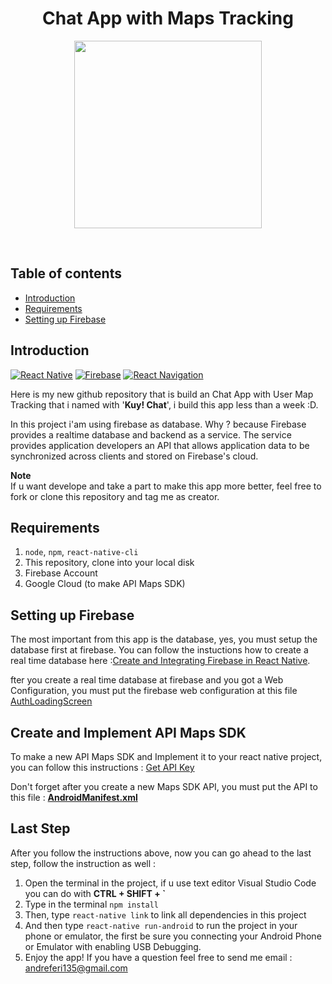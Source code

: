 <h1 align="center">Chat App with Maps Tracking</h1>

<p align="center">
  <img src="https://cdn-images-1.medium.com/max/2400/1*iTAHnz8gq1UkwTa_1sGYdw.png" height=300 />
</p>

<br>

## Table of contents
* [Introduction](#introduction)
* [Requirements](#requirements)
* [Setting up Firebase](#setting-up-firebase)

## Introduction
[![React Native](https://img.shields.io/badge/React%20Native-0.59-blue.svg?style=rounded-square)](https://facebook.github.io/react-native/)
[![Firebase](https://img.shields.io/badge/Firebase-orange.svg?style=rounded-square)](https://console.firebase.google.com)
[![React Navigation](https://img.shields.io/badge/React%20Navigation-^3.11-purple.svg?style=rounded-square)](https://reactnavigation.org)
<br>

Here is my new github repository that is build an Chat App with User Map Tracking that i named with '**Kuy! Chat**', i build this app less than a week :D.

In this project i'am using firebase as database. Why ? because Firebase provides a realtime database and backend as a service. The service provides application developers an API that allows application data to be synchronized across clients and stored on Firebase's cloud.

**Note**<br>
If u want develope and take a part to make this app more better, feel free to fork or clone this repository and tag me as creator.

## Requirements
1. `node`, `npm`, `react-native-cli`
1. This repository, clone into your local disk
2. Firebase Account
3. Google Cloud (to make API Maps SDK)

## Setting up Firebase

The most important from this app is the database, yes, you must setup the database first at firebase. You can follow the instuctions how to create a real time database here :[Create and Integrating Firebase in React Native](https://www.metizsoft.com/blog/real-time-firebase-integration-with-react-native).

fter you create a real time database at firebase and you got a Web Configuration, you must put the firebase web configuration at this file [AuthLoadingScreen](https://github.com/andreferi3/ChatApp-ReactNative/blob/master/src/screens/AuthLoadingScreen.js)

## Create and Implement API Maps SDK

To make a new API Maps SDK and Implement it to your react native project, you can follow this instructions : [Get API Key](https://developers.google.com/maps/documentation/android-sdk/get-api-key)

Don't forget after you create a new Maps SDK API, you must put the API to this file : **[AndroidManifest.xml](https://github.com/andreferi3/ChatApp-ReactNative/blob/master/android/app/src/main/AndroidManifest.xml)**

## Last Step

After you follow the instructions above, now you can go ahead to the last step, follow the instruction as well :
1. Open the terminal in the project, if u use text editor Visual Studio Code you can do with **CTRL + SHIFT + `**
2. Type in the terminal `npm install`
3. Then, type `react-native link` to link all dependencies in this project
4. And then type `react-native run-android` to run the project in your phone or emulator, the first be sure you connecting your Android Phone or Emulator with enabling USB Debugging.
5. Enjoy the app! If you have a question feel free to send me email : [andreferi135@gmail.com](mailto:andreferi135@gmail.com)
